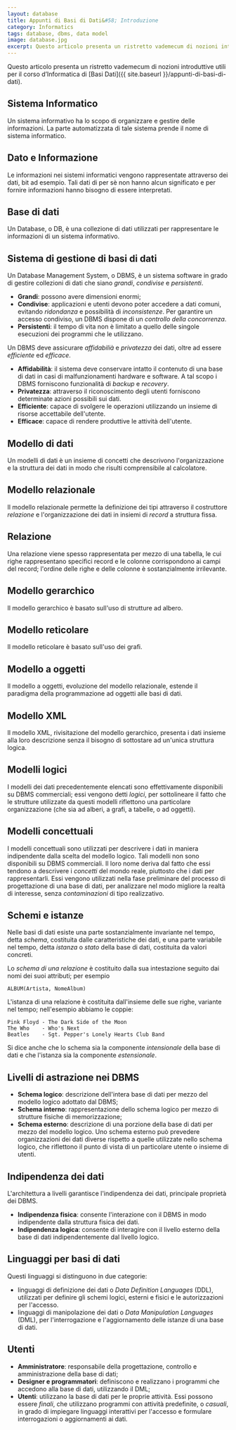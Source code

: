```yaml
---
layout: database
title: Appunti di Basi di Dati&#58; Introduzione
category: Informatics
tags: database, dbms, data model
image: database.jpg
excerpt: Questo articolo presenta un ristretto vademecum di nozioni introduttive utili per il corso d’Informatica di <a href="{{ site.baseurl }}/appunti-di-basi-di-dati">Basi di Dati</a>.
---
```

Questo articolo presenta un ristretto vademecum di nozioni introduttive utili per il corso d’Informatica di [Basi Dati]({{ site.baseurl }}/appunti-di-basi-di-dati).

## Sistema Informatico

Un sistema informativo ha lo scopo di organizzare e gestire delle informazioni. La parte automatizzata di tale sistema prende il nome di sistema informatico.

## Dato e Informazione

Le informazioni nei sistemi informatici vengono rappresentate attraverso dei dati, bit ad esempio. Tali dati di per s&egrave; non hanno alcun significato e per fornire informazioni hanno bisogno di essere interpretati.

## Base di dati

Un Database, o DB, &egrave; una collezione di dati utilizzati per rappresentare le informazioni di un sistema informativo.

## Sistema di gestione di basi di dati

Un Database Management System, o DBMS, &egrave; un sistema software in grado di gestire collezioni di dati che siano *grandi*, *condivise* e *persistenti*.

- **Grandi**: possono avere dimensioni enormi;
- **Condivise**: applicazioni e utenti devono poter accedere a dati comuni, evitando *ridondanza* e possibilit&agrave; di *inconsistenze*. Per garantire un accesso condiviso, un DBMS dispone di un *controllo della concorrenza*.
- **Persistenti**: il tempo di vita non &egrave; limitato a quello delle singole esecuzioni dei programmi che le utilizzano.

Un DBMS deve assicurare *affidabili&agrave;* e *privatezza* dei dati, oltre ad essere *efficiente* ed *efficace*.

- **Affidabilit&agrave;**: il sistema deve conservare intatto il contenuto di una base di dati in casi di malfunzionamenti hardware e software. A tal scopo i DBMS forniscono funzionalit&agrave; di *backup* e *recovery*.
- **Privatezza**: attraverso il riconoscimento degli utenti forniscono determinate azioni possibili sui dati.
- **Efficiente**: capace di svolgere le operazioni utilizzando un insieme di risorse accettabile dell'utente.
- **Efficace**: capace di rendere produttive le attivit&agrave; dell'utente.

## Modello di dati

Un modelli di dati &egrave; un insieme di concetti che descrivono l'organizzazione e la struttura dei dati in modo che risulti comprensibile al calcolatore.

## Modello relazionale

Il modello relazionale permette la definizione dei tipi attraverso il costruttore *relazione* e l'organizzazione dei dati in insiemi di *record* a struttura fissa.

## Relazione

Una relazione viene spesso rappresentata per mezzo di una tabella, le cui righe rappresentano specifici record e le colonne corrispondono ai campi del record; l'ordine delle righe e delle colonne &egrave; sostanzialmente irrilevante.

## Modello gerarchico

Il modello gerarchico &egrave; basato sull'uso di strutture ad albero.

## Modello reticolare

Il modello reticolare &egrave; basato sull'uso dei grafi.

## Modello a oggetti

Il modello a oggetti, evoluzione del modello relazionale, estende il paradigma della programmazione ad oggetti alle basi di dati.

## Modello XML

Il modello XML, rivisitazione del modello gerarchico, presenta i dati insieme alla loro descrizione senza il bisogno di sottostare ad un'unica struttura logica.

## Modelli logici

I modelli dei dati precedentemente elencati sono effettivamente disponibili su DBMS commerciali; essi vengono detti *logici*, per sottolineare il fatto che le strutture utilizzate da questi modelli riflettono una particolare organizzazione (che sia ad alberi, a grafi, a tabelle, o ad oggetti).

## Modelli concettuali

I modelli concettuali sono utilizzati per descrivere i dati in maniera indipendente dalla scelta del modello logico. Tali modelli non sono disponibili su DBMS commerciali. Il loro nome deriva dal fatto che essi tendono a descrivere i *concetti* del mondo reale, piuttosto che i dati per rappresentarli. Essi vengono utilizzati nella fase preliminare del processo di progettazione di una base di dati, per analizzare nel modo migliore la realt&agrave; di interesse, senza *contaminazioni* di tipo realizzativo.

## Schemi e istanze

Nelle basi di dati esiste una parte sostanzialmente invariante nel tempo, detta *schema*, costituita dalle caratteristiche dei dati, e una parte variabile nel tempo, detta *istanza* o *stato* della base di dati, costituita da valori concreti.

Lo *schema di una relazione* &egrave; costituito dalla sua intestazione seguito dai nomi dei suoi attributi; per esempio

```
ALBUM(Artista, NomeAlbum)
```

L'istanza di una relazione &egrave; costituita dall'insieme delle sue righe, variante nel tempo; nell'esempio abbiamo le coppie:

```
Pink Floyd - The Dark Side of the Moon
The Who    - Who's Next
Beatles    - Sgt. Pepper's Lonely Hearts Club Band
```

Si dice anche che lo schema sia la componente *intensionale* della base di dati e che l'istanza sia la componente *estensionale*.

## Livelli di astrazione nei DBMS

- **Schema logico**: descrizione dell'intera base di dati per mezzo del modello logico adottato dal DBMS;
- **Schema interno**: rappresentazione dello schema logico per mezzo di strutture fisiche di memorizzazione;
- **Schema esterno**: descrizione di una porzione della base di dati per mezzo del modello logico. Uno schema esterno pu&ograve; prevedere organizzazioni dei dati diverse rispetto a quelle utilizzate nello schema logico, che riflettono il punto di vista di un particolare utente o insieme di utenti.

## Indipendenza dei dati

L'architettura a livelli garantisce l'indipendenza dei dati, principale propriet&agrave; dei DBMS.

- **Indipendenza fisica**: consente l'interazione con il DBMS in modo indipendente dalla struttura fisica dei dati.
- **Indipendenza logica**: consente di interagire con il livello esterno della base di dati indipendentemente dal livello logico.

## Linguaggi per basi di dati

Questi linguaggi si distinguono in due categorie:

- linguaggi di definizione dei dati o *Data Definition Languages* (DDL), utilizzati per definire gli schemi logici, esterni e fisici e le autorizzazioni per l'accesso.
- linguaggi di manipolazione dei dati o *Data Manipulation Languages* (DML), per l'interrogazione e l'aggiornamento delle istanze di una base di dati.

## Utenti

- **Amministratore**: responsabile della progettazione, controllo e amministrazione della base di dati;
- **Designer e programmatori**: definiscono e realizzano i programmi che accedono alla base di dati, utilizzando il DML;
- **Utenti**: utilizzano la base di dati per le proprie attivit&agrave;. Essi possono essere *finali*, che utilizzano programmi con attivit&agrave; predefinite, o *casuali*, in grado di impiegare linguaggi interattivi per l'accesso e formulare interrogazioni o aggiornamenti ai dati.
